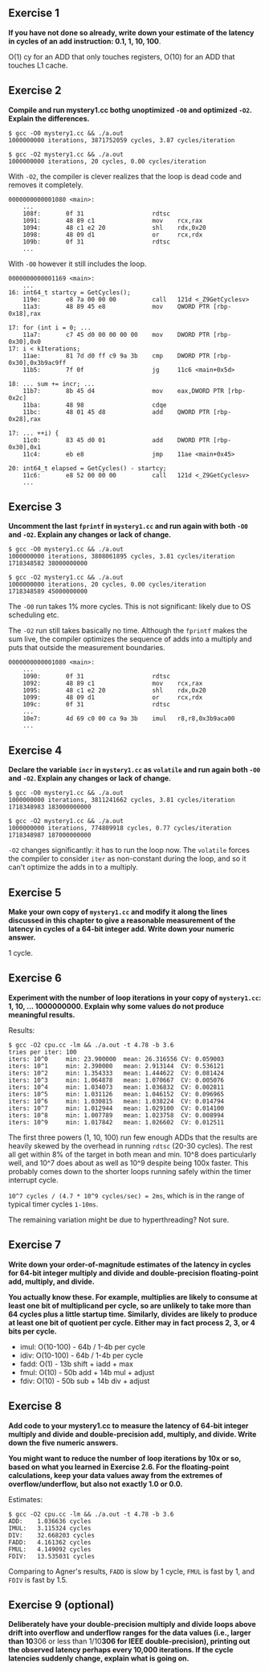 ## Exercise 1
**If you have not done so already, write down your estimate of the latency in
cycles of an add instruction: 0.1, 1, 10, 100**.

O(1) cy for an ADD that only touches registers, O(10) for an ADD that touches
L1 cache.


## Exercise 2
**Compile and run mystery1.cc bothg unoptimized `-O0` and optimized `-O2`.
Explain the differences.**

```
$ gcc -O0 mystery1.cc && ./a.out
1000000000 iterations, 3871752059 cycles, 3.87 cycles/iteration

$ gcc -O2 mystery1.cc && ./a.out
1000000000 iterations, 20 cycles, 0.00 cycles/iteration
```

With `-O2`, the compiler is clever realizes that the loop is dead code and
removes it completely.

```
0000000000001080 <main>:
    ...
    108f:       0f 31                   rdtsc
    1091:       48 89 c1                mov    rcx,rax
    1094:       48 c1 e2 20             shl    rdx,0x20
    1098:       48 09 d1                or     rcx,rdx
    109b:       0f 31                   rdtsc
    ...
```

With `-O0` however it still includes the loop.

```
0000000000001169 <main>:
    ...
16: int64_t startcy = GetCycles();
    119e:       e8 7a 00 00 00          call   121d <_Z9GetCyclesv>
    11a3:       48 89 45 e8             mov    QWORD PTR [rbp-0x18],rax

17: for (int i = 0; ...
    11a7:       c7 45 d0 00 00 00 00    mov    DWORD PTR [rbp-0x30],0x0
17: i < kIterations;
    11ae:       81 7d d0 ff c9 9a 3b    cmp    DWORD PTR [rbp-0x30],0x3b9ac9ff
    11b5:       7f 0f                   jg     11c6 <main+0x5d>

18: ... sum += incr; ...
    11b7:       8b 45 d4                mov    eax,DWORD PTR [rbp-0x2c]
    11ba:       48 98                   cdqe
    11bc:       48 01 45 d8             add    QWORD PTR [rbp-0x28],rax

17: ... ++i) {
    11c0:       83 45 d0 01             add    DWORD PTR [rbp-0x30],0x1
    11c4:       eb e8                   jmp    11ae <main+0x45>

20: int64_t elapsed = GetCycles() - startcy;
    11c6:       e8 52 00 00 00          call   121d <_Z9GetCyclesv>
    ...
```


## Exercise 3
**Uncomment the last `fprintf` in `mystery1.cc` and run again with both `-O0`
and `-O2`. Explain any changes or lack of change.**

```
$ gcc -O0 mystery1.cc && ./a.out
1000000000 iterations, 3808061895 cycles, 3.81 cycles/iteration
1718348582 38000000000

$ gcc -O2 mystery1.cc && ./a.out
1000000000 iterations, 20 cycles, 0.00 cycles/iteration
1718348589 45000000000
```

The `-O0` run takes 1% more cycles. This is not significant: likely due to OS
scheduling etc.

The `-O2` run still takes basically no time. Although the `fprintf` makes the
sum live, the compiler optimizes the sequence of adds into a multiply and puts
that outside the measurement boundaries.

```
0000000000001080 <main>:
    ...
    1090:       0f 31                   rdtsc
    1092:       48 89 c1                mov    rcx,rax
    1095:       48 c1 e2 20             shl    rdx,0x20
    1099:       48 09 d1                or     rcx,rdx
    109c:       0f 31                   rdtsc
    ...
    10e7:       4d 69 c0 00 ca 9a 3b    imul   r8,r8,0x3b9aca00
    ...
```


## Exercise 4
**Declare the variable `incr` in `mystery1.cc` as `volatile` and run again both
`-O0` and `-O2`. Explain any changes or lack of change.**

```
$ gcc -O0 mystery1.cc && ./a.out
1000000000 iterations, 3811241662 cycles, 3.81 cycles/iteration
1718348983 183000000000

$ gcc -O2 mystery1.cc && ./a.out
1000000000 iterations, 774809918 cycles, 0.77 cycles/iteration
1718348987 187000000000
```

`-O2` changes significantly: it has to run the loop now. The `volatile` forces
the compiler to consider `iter` as non-constant during the loop, and so it can't
optimize the adds in to a multiply.

## Exercise 5
**Make your own copy of `mystery1.cc` and modify it along the lines discussed
in this chapter to give a reasonable measurement of the latency in cycles of a
64-bit integer add. Write down your numeric answer.**

1 cycle.


## Exercise 6
**Experiment with the number of loop iterations in your copy of `mystery1.cc`:
1, 10, ... 1000000000. Explain why some values do not produce meaningful
results.**

Results:

```
$ gcc -O2 cpu.cc -lm && ./a.out -t 4.78 -b 3.6
tries per iter: 100
iters: 10^0     min: 23.900000  mean: 26.316556 CV: 0.059003
iters: 10^1     min: 2.390000   mean: 2.913144  CV: 0.536121
iters: 10^2     min: 1.354333   mean: 1.444622  CV: 0.081424
iters: 10^3     min: 1.064878   mean: 1.070667  CV: 0.005076
iters: 10^4     min: 1.034073   mean: 1.036832  CV: 0.002811
iters: 10^5     min: 1.031126   mean: 1.046152  CV: 0.096965
iters: 10^6     min: 1.030815   mean: 1.038224  CV: 0.014794
iters: 10^7     min: 1.012944   mean: 1.029100  CV: 0.014100
iters: 10^8     min: 1.007789   mean: 1.023758  CV: 0.008994
iters: 10^9     min: 1.017842   mean: 1.026602  CV: 0.012511
```

The first three powers (1, 10, 100) run few enough ADDs that the results are
heavily skewed by the overhead in running `rdtsc` (20-30 cycles). The rest all
get within 8% of the target in both mean and min. 10^8 does particularly well,
and 10^7 does about as well as 10^9 despite being 100x faster.
This probably comes down to the shorter loops running safely within the timer
interrupt cycle.

`10^7 cycles / (4.7 * 10^9 cycles/sec) = 2ms`, which is in the range of typical
timer cycles `1-10ms`.

The remaining variation might be due to hyperthreading? Not sure.


## Exercise 7
**Write down your order-of-magnitude estimates of the latency in cycles for
64-bit integer multiply and divide and double-precision floating-point add,
multiply, and divide.**

**You actually know these. For example, multiplies are likely to consume at
least one bit of multiplicand per cycle, so are unlikely to take more than 64
cycles plus a little startup time. Similarly, divides are likely to produce at
least one bit of quotient per cycle. Either may in fact process 2, 3, or 4 bits
per cycle.**

- imul: O(10-100) - 64b / 1-4b per cycle
- idiv: O(10-100) - 64b / 1-4b per cycle
- fadd: O(1) - 13b shift + iadd + max
- fmul: O(10) - 50b add + 14b mul + adjust
- fdiv: O(10) - 50b sub + 14b div + adjust


## Exercise 8
**Add code to your mystery1.cc to measure the latency of 64-bit integer
multiply and divide and double-precision add, multiply, and divide. Write down
the five numeric answers.**

**You might want to reduce the number of loop iterations by 10x or so, based on
what you learned in Exercise 2.6. For the floating-point calculations, keep
your data values away from the extremes of overflow/underflow, but also not
exactly 1.0 or 0.0.**

Estimates:

```
$ gcc -O2 cpu.cc -lm && ./a.out -t 4.78 -b 3.6
ADD:    1.036636 cycles
IMUL:   3.115324 cycles
DIV:    32.668203 cycles
FADD:   4.161362 cycles
FMUL:   4.149092 cycles
FDIV:   13.535031 cycles
```

Comparing to Agner's results, `FADD` is slow by 1 cycle, `FMUL` is fast by 1,
and `FDIV` is fast by 1.5.

## Exercise 9 (optional)
**Deliberately have your double-precision multiply and divide loops above drift
into overflow and underflow ranges for the data values (i.e., larger than
10**306 or less than 1/10**306 for IEEE double-precision), printing out the
observed latency perhaps every 10,000 iterations. If the cycle latencies
suddenly change, explain what is going on.**
